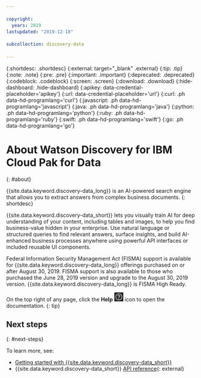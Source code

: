 ```yaml
---

copyright:
  years: 2019
lastupdated: "2019-12-18"

subcollection: discovery-data

---
```


{:shortdesc: .shortdesc}
{:external: target="_blank" .external}
{:tip: .tip}
{:note: .note}
{:pre: .pre}
{:important: .important}
{:deprecated: .deprecated}
{:codeblock: .codeblock}
{:screen: .screen}
{:download: .download}
{:hide-dashboard: .hide-dashboard}
{:apikey: data-credential-placeholder='apikey'} 
{:url: data-credential-placeholder='url'}
{:curl: .ph data-hd-programlang='curl'}
{:javascript: .ph data-hd-programlang='javascript'}
{:java: .ph data-hd-programlang='java'}
{:python: .ph data-hd-programlang='python'}
{:ruby: .ph data-hd-programlang='ruby'}
{:swift: .ph data-hd-programlang='swift'}
{:go: .ph data-hd-programlang='go'}

# About Watson Discovery for IBM Cloud Pak for Data
{: #about}

{{site.data.keyword.discovery-data_long}} is an AI-powered search engine that allows you to extract answers from complex business documents.
{: shortdesc}

{{site.data.keyword.discovery-data_short}} lets you visually train AI for deep understanding of your content, including tables and images, to help you find business-value hidden in your enterprise. Use natural language or structured queries to find relevant answers, surface insights, and build AI-enhanced business processes anywhere using powerful API interfaces or included reusable UI components.

Federal Information Security Management Act (FISMA) support is available for {{site.data.keyword.discovery-data_long}} offerings purchased on or after August 30, 2019. FISMA support is also available to those who purchased the June 28, 2019 version and upgrade to the August 30, 2019 version. {{site.data.keyword.discovery-data_long}} is FISMA High Ready.

On the top right of any page, click the **Help** ![Help icon](images/help_icon.png) icon to open the documentation.
{: tip}


## Next steps
{: #next-steps}

To learn more, see:

-  [Getting started with {{site.data.keyword.discovery-data_short}}](/docs/discovery-data?topic=discovery-data-getting-started)
-  {{site.data.keyword.discovery-data_short}} [API reference](https://{DomainName}/apidocs/discovery-data-v2){: external}
